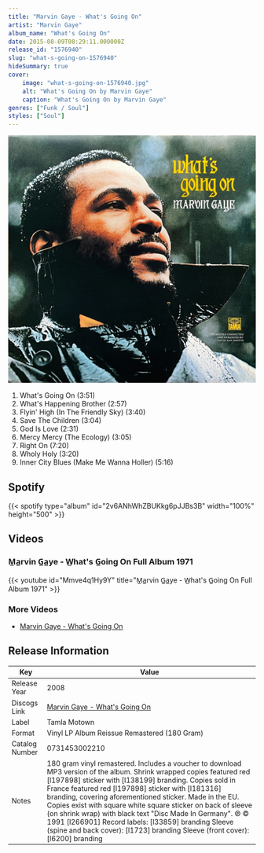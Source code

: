 ```yaml
---
title: "Marvin Gaye - What's Going On"
artist: "Marvin Gaye"
album_name: "What's Going On"
date: 2015-08-09T08:29:11.000000Z
release_id: "1576940"
slug: "what-s-going-on-1576940"
hideSummary: true
cover:
    image: "what-s-going-on-1576940.jpg"
    alt: "What's Going On by Marvin Gaye"
    caption: "What's Going On by Marvin Gaye"
genres: ["Funk / Soul"]
styles: ["Soul"]
---
```


![What's Going On by Marvin Gaye](what-s-going-on-1576940.jpg)

<!-- section break -->

1. What's Going On (3:51)
2. What's Happening Brother (2:57)
3. Flyin' High (In The Friendly Sky) (3:40)
4. Save The Children (3:04)
5. God Is Love (2:31)
6. Mercy Mercy (The Ecology) (3:05)
7. Right On (7:20)
8. Wholy Holy (3:20)
9. Inner City Blues (Make Me Wanna Holler) (5:16)

<!-- section break -->


## Spotify
{{< spotify type="album" id="2v6ANhWhZBUKkg6pJJBs3B" width="100%" height="500" >}}



## Videos
### M̲a̲rvin G̲a̲ye  - W̲hat's G̲oing On Full Album 1971
{{< youtube id="Mmve4q1Hy9Y" title="M̲a̲rvin G̲a̲ye  - W̲hat's G̲oing On Full Album 1971" >}}<br>

### More Videos

- [Marvin Gaye - What's Going On](https://www.youtube.com/watch?v=H-kA3UtBj4M)


## Release Information
|  Key           | Value                                                |
| ---------------| ---------------------------------------------------- |
| Release Year   | 2008                                   |
| Discogs Link   | [Marvin Gaye - What's Going On](https://www.discogs.com/release/1576940-Marvin-Gaye-Whats-Going-On) |
| Label          | Tamla Motown |
| Format         | Vinyl LP Album Reissue Remastered (180 Gram) |
| Catalog Number | 0731453002210 |
| Notes | 180 gram vinyl remastered. Includes a voucher to download MP3 version of the album. Shrink wrapped copies featured red [l197898] sticker with [l138199] branding. Copies sold in France featured red [l197898] sticker with [l181316] branding, covering aforementioned sticker. Made in the EU. Copies exist with square white square sticker on back of sleeve (on shrink wrap) with black text "Disc Made In Germany".  ℗ © 1991 [l266901]  Record labels: [l33859] branding Sleeve (spine and back cover): [l1723] branding Sleeve (front cover): [l6200] branding  |